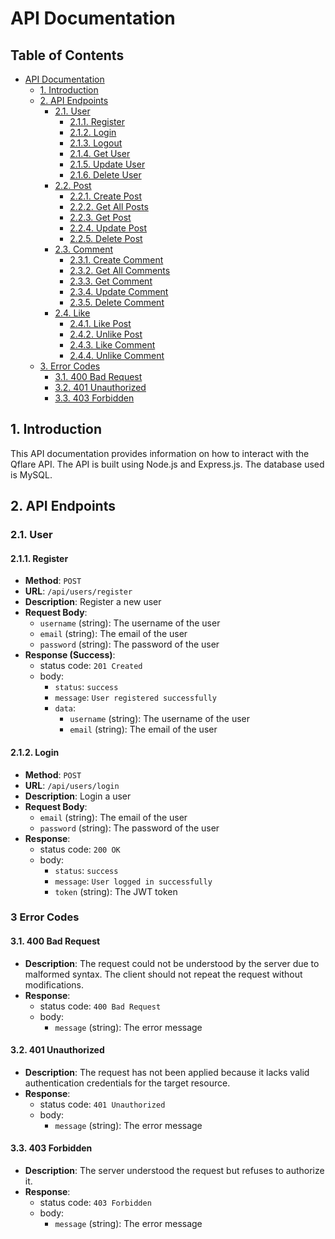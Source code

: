 # API Documentation

## Table of Contents

- [API Documentation](#api-documentation)
  - [1. Introduction](#1-introduction)
  - [2. API Endpoints](#2-api-endpoints)
    - [2.1. User](#21-user)
      - [2.1.1. Register](#211-register)
      - [2.1.2. Login](#212-login)
      - [2.1.3. Logout](#213-logout)
      - [2.1.4. Get User](#214-get-user)
      - [2.1.5. Update User](#215-update-user)
      - [2.1.6. Delete User](#216-delete-user)
    - [2.2. Post](#22-post)
      - [2.2.1. Create Post](#221-create-post)
      - [2.2.2. Get All Posts](#222-get-all-posts)
      - [2.2.3. Get Post](#223-get-post)
      - [2.2.4. Update Post](#224-update-post)
      - [2.2.5. Delete Post](#225-delete-post)
    - [2.3. Comment](#23-comment)
      - [2.3.1. Create Comment](#231-create-comment)
      - [2.3.2. Get All Comments](#232-get-all-comments)
      - [2.3.3. Get Comment](#233-get-comment)
      - [2.3.4. Update Comment](#234-update-comment)
      - [2.3.5. Delete Comment](#235-delete-comment)
    - [2.4. Like](#24-like)
      - [2.4.1. Like Post](#241-like-post)
      - [2.4.2. Unlike Post](#242-unlike-post)
      - [2.4.3. Like Comment](#243-like-comment)
      - [2.4.4. Unlike Comment](#244-unlike-comment)
  - [3. Error Codes](#3-error-codes)
    - [3.1. 400 Bad Request](#31-400-bad-request)
    - [3.2. 401 Unauthorized](#32-401-unauthorized)
    - [3.3. 403 Forbidden](#33-403-forbidden)

## 1. Introduction

This API documentation provides information on how to interact with the Qflare API. The API is built using Node.js and Express.js. The database used is MySQL.

## 2. API Endpoints

### 2.1. User

#### 2.1.1. Register

- **Method**: `POST`
- **URL**: `/api/users/register`
- **Description**: Register a new user
- **Request Body**:
  - `username` (string): The username of the user
  - `email` (string): The email of the user
  - `password` (string): The password of the user
- **Response (Success)**:
  - status code: `201 Created`
  - body:
    - `status`: `success`
    - `message`: `User registered successfully`
    - `data`: 
      - `username` (string): The username of the user
      - `email` (string): The email of the user
      

#### 2.1.2. Login

- **Method**: `POST`
- **URL**: `/api/users/login`
- **Description**: Login a user
- **Request Body**:
  - `email` (string): The email of the user
  - `password` (string): The password of the user
- **Response**:
  - status code: `200 OK`
  - body:
    - `status`: `success`
    - `message`: `User logged in successfully`
    - `token` (string): The JWT token

### 3 Error Codes

#### 3.1. 400 Bad Request

- **Description**: The request could not be understood by the server due to malformed syntax. The client should not repeat the request without modifications.
- **Response**:
  - status code: `400 Bad Request`
  - body:
    - `message` (string): The error message

#### 3.2. 401 Unauthorized

- **Description**: The request has not been applied because it lacks valid authentication credentials for the target resource.
- **Response**:
  - status code: `401 Unauthorized`
  - body:
    - `message` (string): The error message

#### 3.3. 403 Forbidden

- **Description**: The server understood the request but refuses to authorize it.
- **Response**:
  - status code: `403 Forbidden`
  - body:
    - `message` (string): The error message
